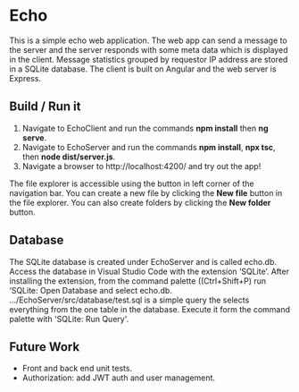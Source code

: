 # Echo

This is a simple echo web application. The web app can send a message to the server and the server responds with some meta data which is displayed in the client. Message statistics grouped by requestor IP address are stored in a SQLite database. The client is built on Angular and the web server is Express.

## Build / Run it

 1. Navigate to EchoClient and  run the commands **npm install** then  **ng serve**.
 2. Navigate to EchoServer and run the commands **npm install**, **npx tsc**, then **node dist/server.js**.
 3. Navigate a browser to http://localhost:4200/ and try out the app!

The file explorer is accessible using the button in left corner of the navigation bar. You can create a new file by clicking the **New file** button in the file explorer. You can also create folders by clicking the **New folder** button.

## Database
The SQLite database is created under EchoServer and is called echo.db. Access the database in Visual Studio Code with the extension ‘SQLite’. After installing the extension, from the command palette ((Ctrl+Shift+P) run ‘SQLite: Open Database and select echo.db. .../EchoServer/src/database/test.sql is a simple query the selects everything from the one table in the database. Execute it form the command palette with 'SQLite: Run Query'.

## Future Work

 - Front and back end unit tests.
 - Authorization: add JWT auth and user management.
